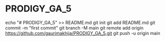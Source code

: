 # PRODIGY_GA_5
echo "# PRODIGY_GA_5" >> README.md
git init
git add README.md
git commit -m "first commit"
git branch -M main
git remote add origin https://github.com/gaurimakhija/PRODIGY_GA_5.git
git push -u origin main

